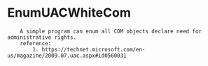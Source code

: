 EnumUACWhiteCom
===================================
		A simple program can enum all COM objects declare need for administrative rights.
		reference:
			1. https://technet.microsoft.com/en-us/magazine/2009.07.uac.aspx#id0560031
